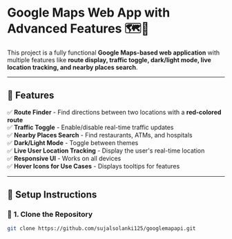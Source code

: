 # **Google Maps Web App with Advanced Features** 🗺️🚀  

This project is a fully functional **Google Maps-based web application** with multiple features like **route display, traffic toggle, dark/light mode, live location tracking, and nearby places search**.  

---

## 🌟 **Features**  
✅ **Route Finder** - Find directions between two locations with a **red-colored route**  
✅ **Traffic Toggle** - Enable/disable real-time traffic updates  
✅ **Nearby Places Search** - Find restaurants, ATMs, and hospitals  
✅ **Dark/Light Mode** - Toggle between themes  
✅ **Live User Location Tracking** - Display the user's real-time location  
✅ **Responsive UI** - Works on all devices  
✅ **Hover Icons for Use Cases** - Displays tooltips for features  

---

## 🔧 **Setup Instructions**  

### 📌 **1. Clone the Repository**  
```bash
git clone https://github.com/sujalsolanki125/googlemapapi.git
